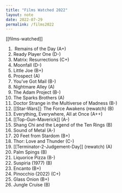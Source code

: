 ```yaml
---
title: "Films Watched 2022"
layout: note
date: 2022-07-29
permalink: /films2022
---
```

[[films-watched]]

1.  Remains of the Day (A+)
2.  Ready Player One (D-)
3.  Matrix: Resurrections (C+)
4.  Moonfall (D-)
5.  Little Joe (B+)
6.  Prospect (A)
7.  You've Got Mail (B-)
8.  Nightmare Alley (A)
9.  The Adam Project (B-)
10. The Sparks Brothers (A)
11. Doctor Strange in the Multiverse of Madness (B-)
12. [[Star-Wars]]: The Force Awakens (rewatch) (B)
13. Everything, Everywhere, All at Once (A++)
14. [[Top-Gun-Maverick]] (A-)
15. Shang Chi and the Legend of the Ten Rings (B)
16. Sound of Metal (A-)
17. 20 Feet from Stardom (B+)
18. Thor: Love and Thunder (C-)
19. [[Terminator-2-Judgement-Day]] (rewatch) (A)
20. Palm Spings (B) 
21. Liquorice Pizza (B-)
22. Suspiria (1977) (B)
23. Encanto (B+)
24. Pinocchio (2022) (C+)
25. Glass Onion (B+)
26. Jungle Cruise (B)
